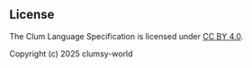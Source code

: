 ## License
The Clum Language Specification is licensed under [CC BY 4.0](LICENSE).

Copyright (c) 2025 clumsy-world